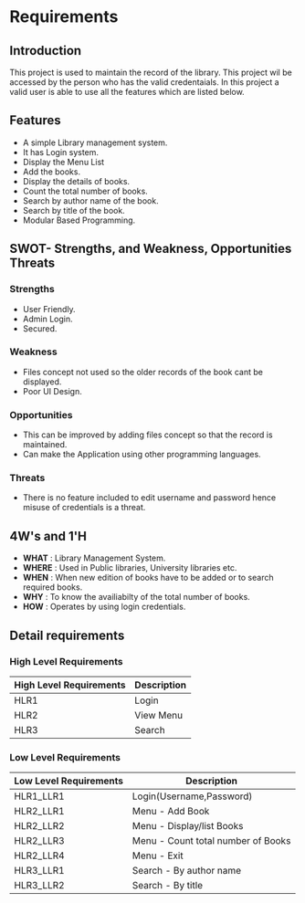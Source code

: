 # Requirements 

## Introduction 
This project is used to maintain the record of the library. This project wil be accessed by the person who has the valid credentaials. In this project a valid user is able to use all the features which are listed below.  

## Features
- A simple Library management system.
- It has Login system.
- Display the Menu List
- Add the books.
- Display the details of books.
- Count the total number of books.
- Search by author name of the book.
- Search by title of the book.
- Modular Based Programming.

## SWOT- Strengths, and Weakness, Opportunities Threats
### Strengths
- User Friendly.
- Admin Login.
- Secured.

### Weakness
-  Files concept not used so the older records of the book cant be displayed.
-  Poor UI Design.

### Opportunities
-  This can be improved by adding files concept so that the record is maintained.
-  Can make the Application using other programming languages.

### Threats
- There is no feature included to edit username and password hence misuse of credentials is a threat.

## 4W's and 1'H
- **WHAT** : Library Management System.
- **WHERE** : Used in Public libraries, University libraries etc.
- **WHEN** : When new edition of books have to be added or to search required books.
- **WHY** : To know the availiabilty of the total number of books.
- **HOW** : Operates by using login credentials.

## Detail requirements
### High Level Requirements
| High Level Requirements      | Description |
| ----------- | ----------- |
| HLR1   | Login     |
| HLR2   | View Menu|
| HLR3   | Search  |

### Low Level Requirements
| Low Level Requirements      | Description |
| ----------- | ----------- |
| HLR1_LLR1  | Login(Username,Password) |
| HLR2_LLR1   | Menu - Add Book|
| HLR2_LLR2   | Menu - Display/list Books|
| HLR2_LLR3   | Menu - Count total number of Books|
| HLR2_LLR4   | Menu - Exit|
| HLR3_LLR1   | Search - By author name|
| HLR3_LLR2   | Search - By title|
